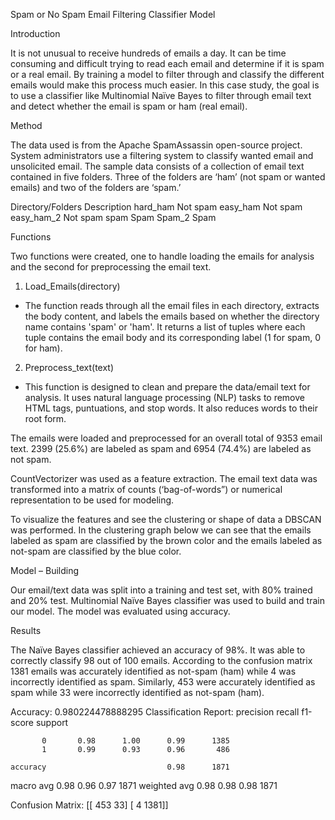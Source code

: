 Spam or No Spam Email Filtering Classifier Model

Introduction

It is not unusual to receive hundreds of emails a day. It can be time consuming and difficult trying to read each email and determine if it is spam or a real email. By training a model to filter through and classify the different emails would make this process much easier. In this case study, the goal is to use a classifier like Multinomial Naïve Bayes to filter through email text and detect whether the email is spam or ham (real email).

Method

The data used is from the Apache SpamAssassin open-source project. System administrators use a filtering system to classify wanted email and unsolicited email. The sample data consists of a collection of email text contained in five folders. Three of the folders are ‘ham’ (not spam or wanted emails) and two of the folders are ‘spam.’ 

Directory/Folders	Description
hard_ham	Not spam
easy_ham	Not spam
easy_ham_2	Not spam
spam	Spam
Spam_2	Spam

Functions

Two functions were created, one to handle loading the emails for analysis and the second for preprocessing the email text. 

1.	Load_Emails(directory)
-	The function reads through all the email files in each directory, extracts the body content, and labels the emails based on whether the directory name contains 'spam' or 'ham'. It returns a list of tuples where each tuple contains the email body and its corresponding label (1 for spam, 0 for ham).

2.	Preprocess_text(text)
-	This function is designed to clean and prepare the data/email text for analysis. It uses natural language processing (NLP) tasks to remove HTML tags, puntuations, and stop words. It also reduces words to their root form.



The emails were loaded and preprocessed for an overall total of 9353 email text. 2399 (25.6%) are labeled as spam and 6954 (74.4%) are labeled as not spam.  

CountVectorizer was used as a feature extraction. The email text data was transformed into a matrix of counts (‘bag-of-words”) or numerical representation to be used for modeling.  

To visualize the features and see the clustering or shape of data a DBSCAN was performed. In the clustering graph below we can see that the emails labeled as spam are classified by the brown color and the emails labeled as not-spam are classified by the blue color.

 

Model – Building

Our email/text data was split into a training and test set, with 80% trained and 20% test. 
Multinomial Naïve Bayes classifier was used to build and train our model. The model was evaluated using accuracy.

Results

The Naïve Bayes classifier achieved an accuracy of 98%. It was able to correctly classify 98 out of 100 emails. According to the confusion matrix 1381 emails was accurately identified as not-spam (ham) while 4 was incorrectly identified as spam. Similarly, 453 were accurately identified as spam while 33 were incorrectly identified as not-spam (ham). 

Accuracy: 0.980224478888295
Classification Report:
              precision    recall  f1-score   support

           0       0.98      1.00      0.99      1385
           1       0.99      0.93      0.96       486

    accuracy                           0.98      1871
   macro avg       0.98      0.96      0.97      1871
weighted avg       0.98      0.98      0.98      1871


Confusion Matrix:
 [[ 453   33]
 [   4 1381]]
